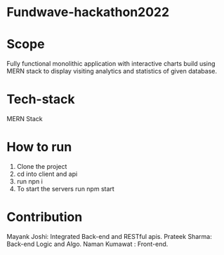 # Fundwave-hackathon2022

# Scope
Fully functional monolithic application with interactive charts build using MERN stack to display visiting analytics and statistics of given database.

# Tech-stack
MERN Stack

# How to run
1. Clone the project
2. cd into client and api
3. run npn i
4. To start the servers run npm start

# Contribution
Mayank Joshi: Integrated Back-end and RESTful apis.
Prateek Sharma: Back-end Logic and Algo. 
Naman Kumawat : Front-end.
